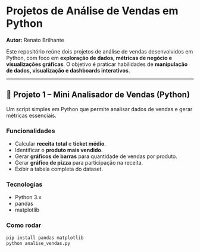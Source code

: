 # Projetos de Análise de Vendas em Python

**Autor:** Renato Brilhante

Este repositório reúne dois projetos de análise de vendas desenvolvidos em Python, com foco em **exploração de dados, métricas de negócio e visualizações gráficas**. O objetivo é praticar habilidades de **manipulação de dados, visualização e dashboards interativos**.

---

## 📌 Projeto 1 – Mini Analisador de Vendas (Python)

Um script simples em Python que permite analisar dados de vendas e gerar métricas essenciais.

### Funcionalidades
- Calcular **receita total** e **ticket médio**.
- Identificar o **produto mais vendido**.
- Gerar **gráficos de barras** para quantidade de vendas por produto.
- Gerar **gráfico de pizza** para participação na receita.
- Exibir a tabela completa do dataset.

### Tecnologias
- Python 3.x
- pandas
- matplotlib

### Como rodar
```bash
pip install pandas matplotlib
python analise_vendas.py
